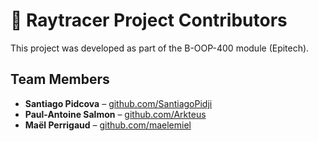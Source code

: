 # 👥 Raytracer Project Contributors

This project was developed as part of the B-OOP-400 module (Epitech).

## Team Members

- **Santiago Pidcova** – [github.com/SantiagoPidji](https://github.com/SantiagoPidji)
- **Paul-Antoine Salmon** – [github.com/Arkteus](https://github.com/Arkteus)
- **Maël Perrigaud** – [github.com/maelemiel](https://github.com/maelemiel)

